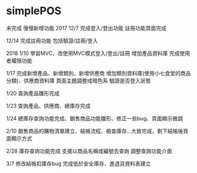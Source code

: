 # simplePOS
未完成
慢慢新增功能
2017
12/7
完成登入/登出功能
註冊功能頁面完成

12/14
完成註冊功能 包括驗證/註冊/登入

2018
1/10
學習MVC，改使用MVC模式登入/登出/註冊
增加產品資料庫
完成使用者權限功能

1/17
完成新增產品、新增類別、新增供應商
增加類別資料庫(使用小七食堂的商品分類)、供應商資料庫
頁面主題調整成暗色系
驗證是否登入狀態

1/20
查詢產品雛形完成

1/23
查詢產品、供應商、總庫存完成

1/24
總庫存查詢功能完成、銷售商品功能雛形、修正一些bug、頁面顯示微調

2/10
銷售商品的購物清單建立、結帳流程、檢查庫存...大致完成，剩下結帳後頁面顯示方式

2/28
庫存查詢功能完成 支援以商品名稱或編號去查詢
調整查詢功能介面

3/7
修改結帳扣庫存bug
完成低於安全庫存、進退貨資料表建立
